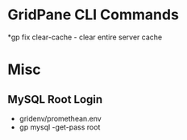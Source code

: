 # GridPane CLI Commands
*gp fix clear-cache - clear entire server cache

# Misc
## MySQL Root Login
* gridenv/promethean.env
* gp mysql -get-pass root